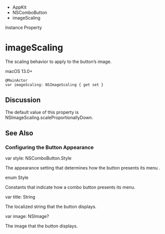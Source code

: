

- AppKit
- NSComboButton
-  imageScaling 

Instance Property

# imageScaling

The scaling behavior to apply to the button’s image.

macOS 13.0+

``` source
@MainActor
var imageScaling: NSImageScaling { get set }
```

## Discussion

The default value of this property is NSImageScaling.scaleProportionallyDown.

## See Also

### Configuring the Button Appearance

var style: NSComboButton.Style

The appearance setting that determines how the button presents its menu .

enum Style

Constants that indicate how a combo button presents its menu.

var title: String

The localized string that the button displays.

var image: NSImage?

The image that the button displays.

